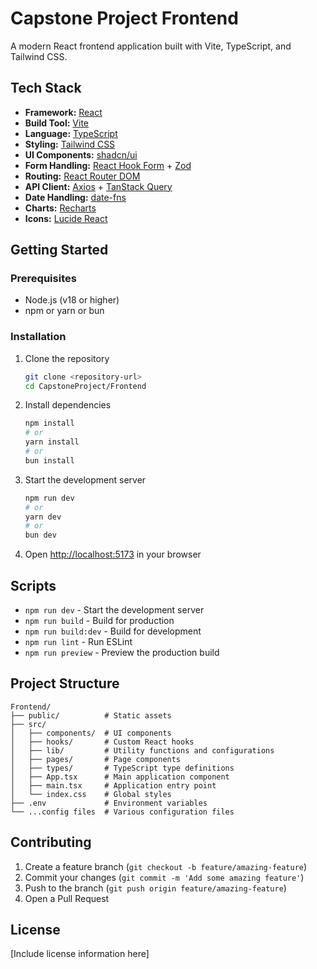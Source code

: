 # Capstone Project Frontend

A modern React frontend application built with Vite, TypeScript, and Tailwind CSS.

## Tech Stack

- **Framework:** [React](https://reactjs.org/)
- **Build Tool:** [Vite](https://vitejs.dev/)
- **Language:** [TypeScript](https://www.typescriptlang.org/)
- **Styling:** [Tailwind CSS](https://tailwindcss.com/)
- **UI Components:** [shadcn/ui](https://ui.shadcn.com/)
- **Form Handling:** [React Hook Form](https://react-hook-form.com/) + [Zod](https://zod.dev/)
- **Routing:** [React Router DOM](https://reactrouter.com/)
- **API Client:** [Axios](https://axios-http.com/) + [TanStack Query](https://tanstack.com/query)
- **Date Handling:** [date-fns](https://date-fns.org/)
- **Charts:** [Recharts](https://recharts.org/)
- **Icons:** [Lucide React](https://lucide.dev/guide/packages/lucide-react)

## Getting Started

### Prerequisites

- Node.js (v18 or higher)
- npm or yarn or bun

### Installation

1. Clone the repository
   ```bash
   git clone <repository-url>
   cd CapstoneProject/Frontend
   ```

2. Install dependencies
   ```bash
   npm install
   # or
   yarn install
   # or
   bun install
   ```

3. Start the development server
   ```bash
   npm run dev
   # or
   yarn dev
   # or
   bun dev
   ```

4. Open [http://localhost:5173](http://localhost:5173) in your browser

## Scripts

- `npm run dev` - Start the development server
- `npm run build` - Build for production
- `npm run build:dev` - Build for development
- `npm run lint` - Run ESLint
- `npm run preview` - Preview the production build

## Project Structure

```
Frontend/
├── public/          # Static assets
├── src/
│   ├── components/  # UI components
│   ├── hooks/       # Custom React hooks
│   ├── lib/         # Utility functions and configurations
│   ├── pages/       # Page components
│   ├── types/       # TypeScript type definitions
│   ├── App.tsx      # Main application component
│   ├── main.tsx     # Application entry point
│   └── index.css    # Global styles
├── .env             # Environment variables
└── ...config files  # Various configuration files
```

## Contributing

1. Create a feature branch (`git checkout -b feature/amazing-feature`)
2. Commit your changes (`git commit -m 'Add some amazing feature'`)
3. Push to the branch (`git push origin feature/amazing-feature`)
4. Open a Pull Request

## License

[Include license information here]
